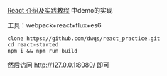 [React 介绍及实践教程](http://www.ibm.com/developerworks/cn/web/1509_dongyue_react/index.html) 中demo的实现

工具：webpack+react+flux+es6

```
clone https://github.com/dwqs/react_practice.git
cd react-started
npm i && npm run build
```

然后访问 http://127.0.0.1:8080/ 即可

